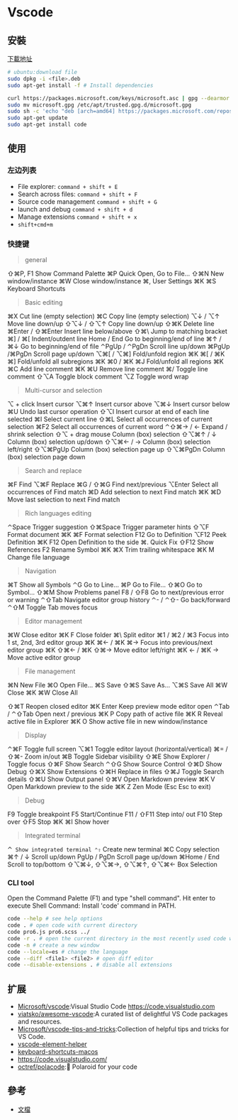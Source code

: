 # Vscode

## 安裝

[下載地址](https://code.visualstudio.com/Download)

```sh
# ubuntu:download file
sudo dpkg -i <file>.deb
sudo apt-get install -f # Install dependencies

curl https://packages.microsoft.com/keys/microsoft.asc | gpg --dearmor > microsoft.gpg
sudo mv microsoft.gpg /etc/apt/trusted.gpg.d/microsoft.gpg
sudo sh -c 'echo "deb [arch=amd64] https://packages.microsoft.com/repos/vscode stable main" > /etc/apt/sources.list.d/vscode.list'
sudo apt-get update
sudo apt-get install code
```

## 使用

### 左边列表

* File explorer:  `command + shift + E`
* Search across files: `command + shift + F`
* Source code management `command + shift + G`
* launch and debug `command + shift + d`
* Manage extensions `command + shift + x`
* `shift+cmd+m`

### 快捷键


> general

⇧⌘P, F1 Show Command Palette
⌘P Quick Open, Go to File…
⇧⌘N New window/instance
⌘W Close window/instance
⌘, User Settings
⌘K ⌘S Keyboard Shortcuts

> Basic editing

⌘X Cut line (empty selection)
⌘C Copy line (empty selection)
⌥↓ / ⌥↑ Move line down/up
⇧⌥↓ / ⇧⌥↑ Copy line down/up
⇧⌘K Delete line
⌘Enter / ⇧⌘Enter Insert line below/above
⇧⌘\ Jump to matching bracket
⌘] / ⌘[ Indent/outdent line
Home / End Go to beginning/end of line
⌘↑ / ⌘↓ Go to beginning/end of file
⌃PgUp / ⌃PgDn Scroll line up/down
⌘PgUp /⌘PgDn Scroll page up/down
⌥⌘[ / ⌥⌘] Fold/unfold region
⌘K ⌘[ / ⌘K ⌘] Fold/unfold all subregions
⌘K ⌘0 / ⌘K ⌘J Fold/unfold all regions
⌘K ⌘C Add line comment
⌘K ⌘U Remove line comment
⌘/ Toggle line comment
⇧⌥A Toggle block comment
⌥Z Toggle word wrap

> Multi-cursor and selection

⌥ + click Insert cursor
⌥⌘↑ Insert cursor above
⌥⌘↓ Insert cursor below
⌘U Undo last cursor operation
⇧⌥I Insert cursor at end of each line selected
⌘I Select current line
⇧⌘L Select all occurrences of current selection
⌘F2 Select all occurrences of current word
⌃⇧⌘→ / ← Expand / shrink selection
⇧⌥ + drag mouse Column (box) selection
⇧⌥⌘↑ / ↓ Column (box) selection up/down
⇧⌥⌘← / → Column (box) selection left/right
⇧⌥⌘PgUp Column (box) selection page up
⇧⌥⌘PgDn Column (box) selection page down

> Search and replace

⌘F Find
⌥⌘F Replace
⌘G / ⇧⌘G Find next/previous
⌥Enter Select all occurrences of Find match
⌘D Add selection to next Find match
⌘K ⌘D Move last selection to next Find match

> Rich languages editing

⌃Space Trigger suggestion
⇧⌘Space Trigger parameter hints
⇧⌥F Format document
⌘K ⌘F Format selection
F12 Go to Definition
⌥F12 Peek Definition
⌘K F12 Open Definition to the side
⌘. Quick Fix
⇧F12 Show References
F2 Rename Symbol
⌘K ⌘X Trim trailing whitespace
⌘K M Change file language

> Navigation

⌘T Show all Symbols
⌃G Go to Line...
⌘P Go to File...
⇧⌘O Go to Symbol...
⇧⌘M Show Problems panel
F8 / ⇧F8 Go to next/previous error or warning
⌃⇧Tab Navigate editor group history
⌃- / ⌃⇧- Go back/forward
⌃⇧M Toggle Tab moves focus

> Editor management

⌘W Close editor
⌘K F Close folder
⌘\ Split editor
⌘1 / ⌘2 / ⌘3 Focus into 1
st, 2nd, 3rd editor group
⌘K ⌘← / ⌘K ⌘→ Focus into previous/next editor group
⌘K ⇧⌘← / ⌘K ⇧⌘→ Move editor left/right
⌘K ← / ⌘K → Move active editor group

> File management

⌘N New File
⌘O Open File...
⌘S Save
⇧⌘S Save As...
⌥⌘S Save All
⌘W Close
⌘K ⌘W Close All

⇧⌘T Reopen closed editor
⌘K Enter Keep preview mode editor open
⌃Tab / ⌃⇧Tab Open next / previous
⌘K P Copy path of active file
⌘K R Reveal active file in Explorer
⌘K O Show active file in new window/instance

> Display

⌃⌘F Toggle full screen
⌥⌘1 Toggle editor layout (horizontal/vertical)
⌘= / ⇧⌘- Zoom in/out
⌘B Toggle Sidebar visibility
⇧⌘E Show Explorer / Toggle focus
⇧⌘F Show Search
⌃⇧G Show Source Control
⇧⌘D Show Debug
⇧⌘X Show Extensions
⇧⌘H Replace in files
⇧⌘J Toggle Search details
⇧⌘U Show Output panel
⇧⌘V Open Markdown preview
⌘K V Open Markdown preview to the side
⌘K Z Zen Mode (Esc Esc to exit)

> Debug

F9 Toggle breakpoint
F5 Start/Continue
F11 / ⇧F11 Step into/ out
F10 Step over
⇧F5 Stop
⌘K ⌘I Show hover

> Integrated terminal

⌃` Show integrated terminal
⌃⇧` Create new terminal
⌘C Copy selection
⌘↑ / ↓ Scroll up/down
PgUp / PgDn Scroll page up/down
⌘Home / End Scroll to top/bottom
⇧⌥⌘↓, ⇧⌥⌘→, ⇧⌥⌘↑, ⇧⌥⌘←   Box Selection

### CLI tool

Open the Command Palette (F1) and type "shell command". Hit enter to execute Shell Command: Install 'code' command in PATH.

```sh
code --help # see help options
code . # open code with current directory
code pro6.js pro6.scss ../
code -r . # open the current directory in the most recently used code window
code -n # create a new window
code --locale=es # change the language
code --diff <file1> <file2> # open diff editor
code --disable-extensions . # disable all extensions
```

## 扩展

* [Microsoft/vscode](https://github.com/Microsoft/vscode):Visual Studio Code <https://code.visualstudio.com>
* [viatsko/awesome-vscode](https://github.com/viatsko/awesome-vscode):A curated list of delightful VS Code packages and resources.
* [Microsoft/vscode-tips-and-tricks](https://github.com/Microsoft/vscode-tips-and-tricks):Collection of helpful tips and tricks for VS Code.
* [vscode-element-helper](https://github.com/ElemeFE/vscode-element-helper)
* [keyboard-shortcuts-macos](https://code.visualstudio.com/shortcuts/keyboard-shortcuts-macos.pdf)
* https://code.visualstudio.com/
* [octref/polacode](https://github.com/octref/polacode):📸 Polaroid for your code


## 參考

* [文檔](https://code.visualstudio.com/docs)
